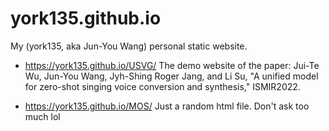 # york135.github.io
My (york135, aka Jun-You Wang) personal static website.

- https://york135.github.io/USVG/
The demo website of the paper: Jui-Te Wu, Jun-You Wang, Jyh-Shing Roger Jang, and Li Su,
"A unified model for zero-shot singing voice conversion and synthesis," ISMIR2022.

- https://york135.github.io/MOS/
Just a random html file. Don't ask too much lol
